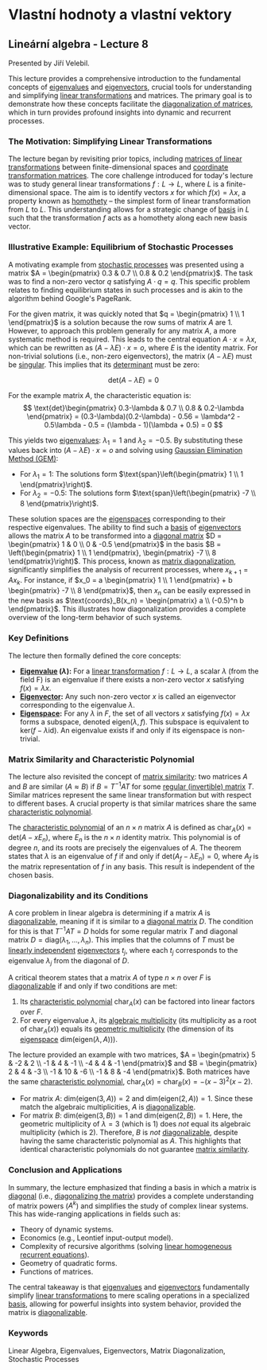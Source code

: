 # Vlastní hodnoty a vlastní vektory

## Lineární algebra - Lecture 8

Presented by Jiří Velebil.

This lecture provides a comprehensive introduction to the fundamental concepts of [eigenvalues](https://felwiki.basta.one/en/Concepts/vlastn-hodnota-eigenvalue_mc_vlastní-hodnota-eigenvalue.md) and [eigenvectors](https://felwiki.basta.one/en/Concepts/vlastn-vektor-eigenvector_mc_vlastní-vektor-eigenvector.md), crucial tools for understanding and simplifying [linear transformations](https://felwiki.basta.one/en/Concepts/line-rn-zobrazen-linear-mapping-transformation_mc_lineární-zobrazení-linear-mapping-transformation.md) and matrices. The primary goal is to demonstrate how these concepts facilitate the [diagonalization of matrices](https://felwiki.basta.one/en/Concepts/diagonalisace-matic-matrix-diagonalization_mc_diagonalisace-matic-matrix-diagonalization.md), which in turn provides profound insights into dynamic and recurrent processes.

### The Motivation: Simplifying Linear Transformations

The lecture began by revisiting prior topics, including [matrices of linear transformations](https://felwiki.basta.one/en/Concepts/matice-line-rn-ho-zobrazen_mc_matice-lineárního-zobrazení.md) between finite-dimensional spaces and [coordinate transformation matrices](https://felwiki.basta.one/en/Concepts/matice-transformace-sou-adnic-coordinate-transformation-matrix_mc_matice-transformace-souřadnic-coordinate-transformation-matrix.md). The core challenge introduced for today's lecture was to study general linear transformations $f: L \to L$, where $L$ is a finite-dimensional space. The aim is to identify vectors $x$ for which $f(x) = \lambda x$, a property known as [homothety](https://felwiki.basta.one/en/Concepts/homotetie-homothety_mc_homotetie-homothety.md) – the simplest form of linear transformation from $L$ to $L$. This understanding allows for a strategic change of [basis](https://felwiki.basta.one/en/Concepts/b-ze-basis_mc_báze-basis.md) in $L$ such that the transformation $f$ acts as a homothety along each new basis vector.

### Illustrative Example: Equilibrium of Stochastic Processes

A motivating example from [stochastic processes](https://felwiki.basta.one/en/Concepts/linear-algebra-stochastic-processes-intro_mc_linear-algebra-stochastic-processes-intro.md) was presented using a matrix $A = \begin{pmatrix} 0.3 & 0.7 \\ 0.8 & 0.2 \end{pmatrix}$. The task was to find a non-zero vector $q$ satisfying $A \cdot q = q$. This specific problem relates to finding equilibrium states in such processes and is akin to the algorithm behind Google's PageRank.

For the given matrix, it was quickly noted that $q = \begin{pmatrix} 1 \\ 1 \end{pmatrix}$ is a solution because the row sums of matrix $A$ are 1. However, to approach this problem generally for any matrix $A$, a more systematic method is required. This leads to the central equation $A \cdot x = \lambda x$, which can be rewritten as $(A - \lambda E) \cdot x = o$, where $E$ is the identity matrix. For non-trivial solutions (i.e., non-zero eigenvectors), the matrix $(A - \lambda E)$ must be [singular](https://felwiki.basta.one/en/Concepts/singul-rn-matice_mc_singulární-matice.md). This implies that its [determinant](https://felwiki.basta.one/en/Concepts/determinant-det-a_mc_determinant-deta.md) must be zero:

$$ \text{det}(A - \lambda E) = 0 $$

For the example matrix $A$, the characteristic equation is:
$$ \text{det}\begin{pmatrix} 0.3-\lambda & 0.7 \\ 0.8 & 0.2-\lambda \end{pmatrix} = (0.3-\lambda)(0.2-\lambda) - 0.56 = \lambda^2 - 0.5\lambda - 0.5 = (\lambda - 1)(\lambda + 0.5) = 0 $$

This yields two [eigenvalues](https://felwiki.basta.one/en/Concepts/vlastn-hodnota-eigenvalue_mc_vlastní-hodnota-eigenvalue.md): $\lambda_1 = 1$ and $\lambda_2 = -0.5$.
By substituting these values back into $(A - \lambda E) \cdot x = o$ and solving using [Gaussian Elimination Method (GEM)](https://felwiki.basta.one/en/Concepts/gaussian-elimination-method-gem_mc_gaussian-elimination-method-gem.md):
*   For $\lambda_1 = 1$: The solutions form $\text{span}\left(\begin{pmatrix} 1 \\ 1 \end{pmatrix}\right)$.
*   For $\lambda_2 = -0.5$: The solutions form $\text{span}\left(\begin{pmatrix} -7 \\ 8 \end{pmatrix}\right)$.

These solution spaces are the [eigenspaces](https://felwiki.basta.one/en/Concepts/vlastn-podprostor-eigenspace_mc_vlastní-podprostor-eigenspace.md) corresponding to their respective eigenvalues. The ability to find such a [basis](https://felwiki.basta.one/en/Concepts/b-ze-basis_mc_báze-basis.md) of [eigenvectors](https://felwiki.basta.one/en/Concepts/vlastn-vektor-eigenvector_mc_vlastní-vektor-eigenvector.md) allows the matrix $A$ to be transformed into a [diagonal matrix](https://felwiki.basta.one/en/Concepts/diagon-ln-matice_mc_diagonální-matice.md) $D = \begin{pmatrix} 1 & 0 \\ 0 & -0.5 \end{pmatrix}$ in the basis $B = \left(\begin{pmatrix} 1 \\ 1 \end{pmatrix}, \begin{pmatrix} -7 \\ 8 \end{pmatrix}\right)$. This process, known as [matrix diagonalization](https://felwiki.basta.one/en/Concepts/diagonalisace-matic-matrix-diagonalization_mc_diagonalisace-matic-matrix-diagonalization.md), significantly simplifies the analysis of recurrent processes, where $x_{k+1} = Ax_k$. For instance, if $x_0 = a \begin{pmatrix} 1 \\ 1 \end{pmatrix} + b \begin{pmatrix} -7 \\ 8 \end{pmatrix}$, then $x_n$ can be easily expressed in the new basis as $\text{coords}_B(x_n) = \begin{pmatrix} a \\ (-0.5)^n b \end{pmatrix}$. This illustrates how diagonalization provides a complete overview of the long-term behavior of such systems.

### Key Definitions

The lecture then formally defined the core concepts:

*   **[Eigenvalue](https://felwiki.basta.one/en/Concepts/vlastn-hodnota-eigenvalue_mc_vlastní-hodnota-eigenvalue.md) ($\lambda$):** For a [linear transformation](https://felwiki.basta.one/en/Concepts/line-rn-zobrazen-linear-mapping-transformation_mc_lineární-zobrazení-linear-mapping-transformation.md) $f: L \to L$, a scalar $\lambda$ (from the field F) is an eigenvalue if there exists a non-zero vector $x$ satisfying $f(x) = \lambda x$.
*   **[Eigenvector](https://felwiki.basta.one/en/Concepts/vlastn-vektor-eigenvector_mc_vlastní-vektor-eigenvector.md):** Any such non-zero vector $x$ is called an eigenvector corresponding to the eigenvalue $\lambda$.
*   **[Eigenspace](https://felwiki.basta.one/en/Concepts/vlastn-podprostor-eigenspace_mc_vlastní-podprostor-eigenspace.md):** For any $\lambda$ in $F$, the set of all vectors $x$ satisfying $f(x) = \lambda x$ forms a subspace, denoted $\text{eigen}(\lambda, f)$. This subspace is equivalent to $\text{ker}(f - \lambda \text{id})$. An eigenvalue exists if and only if its eigenspace is non-trivial.

### Matrix Similarity and Characteristic Polynomial

The lecture also revisited the concept of [matrix similarity](https://felwiki.basta.one/en/Concepts/podobnost-matic-matrix-similarity_mc_podobnost-matic-matrix-similarity.md): two matrices $A$ and $B$ are similar ($A \approx B$) if $B = T^{-1}AT$ for some [regular (invertible) matrix](https://felwiki.basta.one/en/Concepts/regul-rn-matice-regular-matrix_mc_regulární-matice-regular-matrix.md) $T$. Similar matrices represent the same linear transformation but with respect to different bases. A crucial property is that similar matrices share the same [characteristic polynomial](https://felwiki.basta.one/en/Concepts/charakteristick-polynom-characteristic-polynomial_mc_charakteristický-polynom-characteristic-polynomial.md).

The [characteristic polynomial](https://felwiki.basta.one/en/Concepts/charakteristick-polynom-characteristic-polynomial_mc_charakteristický-polynom-characteristic-polynomial.md) of an $n \times n$ matrix $A$ is defined as $\text{char}_A(x) = \text{det}(A - xE_n)$, where $E_n$ is the $n \times n$ identity matrix. This polynomial is of degree $n$, and its roots are precisely the eigenvalues of $A$. The theorem states that $\lambda$ is an eigenvalue of $f$ if and only if $\text{det}(A_f - \lambda E_n) = 0$, where $A_f$ is the matrix representation of $f$ in any basis. This result is independent of the chosen basis.

### Diagonalizability and its Conditions

A core problem in linear algebra is determining if a matrix $A$ is [diagonalizable](https://felwiki.basta.one/en/Concepts/diagonalisovateln-matice_mc_diagonalisovatelná-matice.md), meaning if it is similar to a [diagonal matrix](https://felwiki.basta.one/en/Concepts/diagon-ln-matice_mc_diagonální-matice.md) $D$. The condition for this is that $T^{-1}AT = D$ holds for some regular matrix $T$ and diagonal matrix $D = \text{diag}(\lambda_1, \dots, \lambda_n)$. This implies that the columns of $T$ must be [linearly independent](https://felwiki.basta.one/en/Concepts/line-rn-nez-vislost_mc_lineární-nezávislost.md) [eigenvectors](https://felwiki.basta.one/en/Concepts/vlastn-vektor-eigenvector_mc_vlastní-vektor-eigenvector.md) $t_j$, where each $t_j$ corresponds to the eigenvalue $\lambda_j$ from the diagonal of $D$.

A critical theorem states that a matrix $A$ of type $n \times n$ over $F$ is [diagonalizable](https://felwiki.basta.one/en/Concepts/diagonalisovatelnost-matic_mc_diagonalisovatelnost-matic.md) if and only if two conditions are met:
1.  Its [characteristic polynomial](https://felwiki.basta.one/en/Concepts/charakteristick-polynom-characteristic-polynomial_mc_charakteristický-polynom-characteristic-polynomial.md) $\text{char}_A(x)$ can be factored into linear factors over $F$.
2.  For every eigenvalue $\lambda$, its [algebraic multiplicity](https://felwiki.basta.one/en/Concepts/algebraick-n-sobnost-algebraic-multiplicity_mc_algebraická-násobnost-algebraic-multiplicity.md) (its multiplicity as a root of $\text{char}_A(x)$) equals its [geometric multiplicity](https://felwiki.basta.one/en/Concepts/geometrick-n-sobnost-geometric-multiplicity_mc_geometrická-násobnost-geometric-multiplicity.md) (the dimension of its [eigenspace](https://felwiki.basta.one/en/Concepts/vlastn-podprostor-eigenspace_mc_vlastní-podprostor-eigenspace.md) $\text{dim}(\text{eigen}(\lambda, A))$).

The lecture provided an example with two matrices, $A = \begin{pmatrix} 5 & -2 & 2 \\ -1 & 4 & -1 \\ -4 & 4 & -1 \end{pmatrix}$ and $B = \begin{pmatrix} 2 & 4 & -3 \\ -1 & 10 & -6 \\ -1 & 8 & -4 \end{pmatrix}$. Both matrices have the same [characteristic polynomial](https://felwiki.basta.one/en/Concepts/charakteristick-polynom-characteristic-polynomial_mc_charakteristický-polynom-characteristic-polynomial.md), $\text{char}_A(x) = \text{char}_B(x) = -(x-3)^2(x-2)$.
*   For matrix $A$: $\text{dim}(\text{eigen}(3,A)) = 2$ and $\text{dim}(\text{eigen}(2,A)) = 1$. Since these match the algebraic multiplicities, $A$ is [diagonalizable](https://felwiki.basta.one/en/Concepts/diagonalisovateln-matice_mc_diagonalisovatelná-matice.md).
*   For matrix $B$: $\text{dim}(\text{eigen}(3,B)) = 1$ and $\text{dim}(\text{eigen}(2,B)) = 1$. Here, the geometric multiplicity of $\lambda=3$ (which is 1) does *not* equal its algebraic multiplicity (which is 2). Therefore, $B$ is *not* [diagonalizable](https://felwiki.basta.one/en/Concepts/diagonalisovatelnost-matic_mc_diagonalisovatelnost-matic.md), despite having the same characteristic polynomial as $A$. This highlights that identical characteristic polynomials do not guarantee [matrix similarity](https://felwiki.basta.one/en/Concepts/podobnost-matic-matrix-similarity_mc_podobnost-matic-matrix-similarity.md).

### Conclusion and Applications

In summary, the lecture emphasized that finding a basis in which a matrix is [diagonal](https://felwiki.basta.one/en/Concepts/diagon-ln-matice_mc_diagonální-matice.md) (i.e., [diagonalizing the matrix](https://felwiki.basta.one/en/Concepts/diagonalisace-matic-matrix-diagonalization_mc_diagonalisace-matic-matrix-diagonalization.md)) provides a complete understanding of matrix powers ($A^k$) and simplifies the study of complex linear systems. This has wide-ranging applications in fields such as:
*   Theory of dynamic systems.
*   Economics (e.g., Leontief input-output model).
*   Complexity of recursive algorithms (solving [linear homogeneous recurrent equations](https://felwiki.basta.one/en/Concepts/line-rn-homogenn-rekurentn-rovnice_mc_lineární-homogenní-rekurentní-rovnice.md)).
*   Geometry of quadratic forms.
*   Functions of matrices.

The central takeaway is that [eigenvalues](https://felwiki.basta.one/en/Concepts/vlastn-hodnota-eigenvalue_mc_vlastní-hodnota-eigenvalue.md) and [eigenvectors](https://felwiki.basta.one/en/Concepts/vlastn-vektor-eigenvector_mc_vlastní-vektor-eigenvector.md) fundamentally simplify [linear transformations](https://felwiki.basta.one/en/Concepts/line-rn-zobrazen-linear-mapping-transformation_mc_lineární-zobrazení-linear-mapping-transformation.md) to mere scaling operations in a specialized [basis](https://felwiki.basta.one/en/Concepts/b-ze-basis_mc_báze-basis.md), allowing for powerful insights into system behavior, provided the matrix is [diagonalizable](https://felwiki.basta.one/en/Concepts/diagonalisovatelnost-matic_mc_diagonalisovatelnost-matic.md).

### Keywords
Linear Algebra, Eigenvalues, Eigenvectors, Matrix Diagonalization, Stochastic Processes